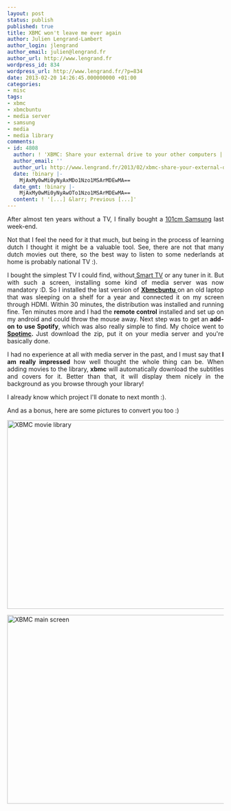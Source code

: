 ```yaml
---
layout: post
status: publish
published: true
title: XBMC won't leave me ever again
author: Julien Lengrand-Lambert
author_login: jlengrand
author_email: julien@lengrand.fr
author_url: http://www.lengrand.fr
wordpress_id: 834
wordpress_url: http://www.lengrand.fr/?p=834
date: 2013-02-20 14:26:45.000000000 +01:00
categories:
- misc
tags:
- xbmc
- xbmcbuntu
- media server
- samsung
- media
- media library
comments:
- id: 4808
  author: ! 'XBMC: Share your external drive to your other computers | loup2fu'
  author_email: ''
  author_url: http://www.lengrand.fr/2013/02/xbmc-share-your-external-drive-to-your-other-computers/
  date: !binary |-
    MjAxMy0wMi0yNyAxMDo1Nzo1MSArMDEwMA==
  date_gmt: !binary |-
    MjAxMy0wMi0yNyAwOTo1Nzo1MSArMDEwMA==
  content: ! '[...] &larr; Previous [...]'
---
```

<p style="text-align: justify;">After almost ten years without a TV, I finally bought a <a title="my TV on amazon" href="http://www.amazon.co.uk/Samsung-UE40EH5000-40-inch-Widescreen-Freeview/dp/B007IHYP5Y" target="_blank">101cm Samsung</a> last week-end.</p>
<p style="text-align: justify;">Not that I feel the need for it that much, but being in the process of learning dutch I thought it might be a valuable tool.
See, there are not that many dutch movies out there, so the best way to listen to some nederlands at home is probably national TV :).</p>
<p style="text-align: justify;">I bought the simplest TV I could find, without<a title="smart tv wikipedia" href="http://en.wikipedia.org/wiki/Smart_TV" target="_blank"> Smart TV</a> or any tuner in it. But with such a screen, installing some kind of media server was now mandatory :D.
So I installed the last version of <a title="xbmcbuntu" href="http://wiki.xbmc.org/index.php?title=XBMCbuntu" target="_blank"><strong>Xbmcbuntu</strong> </a>on an old laptop that was sleeping on a shelf for a year and connected it on my screen through HDMI.
Within 30 minutes, the distribution was installed and running fine. Ten minutes more and I had the <strong>remote control</strong> installed and set up on my android and could throw the mouse away.
Next step was to get an<strong> add-on to use Spotify</strong>, which was also really simple to find. My choice went to <strong><a title="spotimc" href="https://github.com/mazkolain/spotimc" target="_blank">Spotimc</a>. </strong>Just download the zip, put it on your media server and you're basically done.</p>
<p style="text-align: justify;">I had no experience at all with media server in the past, and I must say that<strong> I am really impressed</strong> how well thought the whole thing can be.
When adding movies to the library, <strong>xbmc</strong> will automatically download the subtitles and covers for it. Better than that, it will display them nicely in the background as you browse through your library!</p>
<p style="text-align: justify;">I already know which project I'll donate to next month :).</p>
<p style="text-align: justify;">And as a bonus, here are some pictures to convert you too :)</p>


<a href="http://www.lengrand.fr/wp-content/uploads/2013/02/2013-02-20-14.16.28.jpg"><img class="size-large wp-image-835" alt="XBMC movie library" src="http://www.lengrand.fr/wp-content/uploads/2013/02/2013-02-20-14.16.28-1024x768.jpg" width="584" height="438" /></a>

<a href="http://www.lengrand.fr/wp-content/uploads/2013/02/2013-02-20-14.17.21.jpg"><img class="size-large wp-image-836" alt="XBMC main screen" src="http://www.lengrand.fr/wp-content/uploads/2013/02/2013-02-20-14.17.21-1024x768.jpg" width="584" height="438" /></a>
